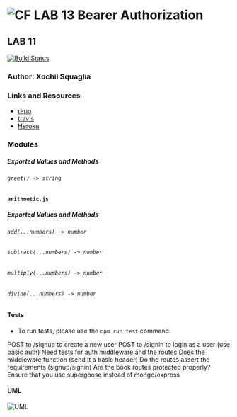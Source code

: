 ![CF](http://i.imgur.com/7v5ASc8.png) LAB 13 Bearer Authorization
==============================================

## LAB 11
[![Build Status](https://travis-ci.org/vladimirsan/cf-travis-deployment.svg?branch=master)](https://travis-ci.org/vladimirsan/cf-travis-deployment)

### Author: Xochil Squaglia

### Links and Resources
* [repo](https://github.com/xochil73/13lab/blob/master/README.md)
* [travis]()
* [Heroku](https://dashboard.heroku.com/apps/lab11authentication)


### Modules
#### 
##### Exported Values and Methods

###### `greet() -> string`

#### `arithmetic.js`
##### Exported Values and Methods

###### `add(...numbers) -> number`
###### `subtract(...numbers) -> number`
###### `multiply(...numbers) -> number`
###### `divide(...numbers) -> number`


#### Tests
* To run tests, please use the `npm run test` command.

POST to /signup to create a new user
POST to /signin to login as a user (use basic auth)
Need tests for auth middleware and the routes
Does the middleware function (send it a basic header)
Do the routes assert the requirements (signup/signin)
Are the book routes protected properly?
Ensure that you use supergoose instead of mongo/express

#### UML
![UML](uml.png)